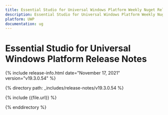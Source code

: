 ```yaml
---
title: Essential Studio for Universal Windows Platform Weekly Nuget Release Release Notes  
description: Essential Studio for Universal Windows Platform Weekly Nuget Release Release Notes  
platform: UWP
documentation: ug
---
```


# Essential Studio for Universal Windows Platform  Release Notes  

{% include release-info.html date="November 17, 2021"  version="v19.3.0.54" %} 


{% directory path: _includes/release-notes/v19.3.0.54
 %}

{% include {{file.url}} %}

{% enddirectory %}